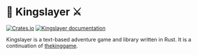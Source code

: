 # 👑 Kingslayer ⚔️

[![Crates.io](https://img.shields.io/crates/v/kingslayer)](https://crates.io/crates/kingslayer)
[![Kingslayer documentation](https://docs.rs/kingslayer/badge.svg)](https://docs.rs/kingslayer)

Kingslayer is a text-based adventure game and library written in Rust.
It is a continuation of [thekinggame](https://github.com/Zaechus/thekinggame).
